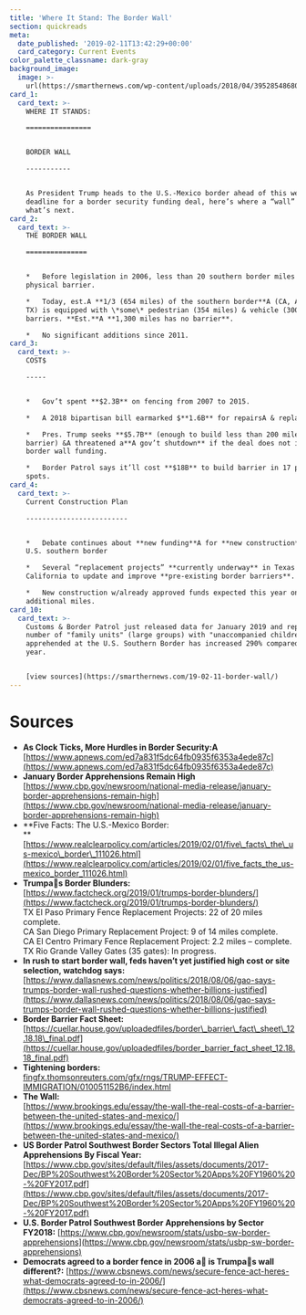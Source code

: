 ```yaml
---
title: 'Where It Stand: The Border Wall'
section: quickreads
meta:
  date_published: '2019-02-11T13:42:29+00:00'
  card_category: Current Events
color_palette_classname: dark-gray
background_image:
  image: >-
    url(https://smarthernews.com/wp-content/uploads/2018/04/39528548680_5763542efe_k.jpg)
card_1:
  card_text: >-
    WHERE IT STANDS:

    ================


    BORDER WALL

    -----------


    As President Trump heads to the U.S.-Mexico border ahead of this week’s
    deadline for a border security funding deal, here’s where a “wall” stands &
    what’s next.
card_2:
  card_text: >-
    THE BORDER WALL

    ===============


    *   Before legislation in 2006, less than 20 southern border miles had a
    physical barrier.

    *   Today, est.A **1/3 (654 miles) of the southern border**A (CA, AZ, NM &
    TX) is equipped with \*some\* pedestrian (354 miles) & vehicle (300 miles)
    barriers. **Est.**A **1,300 miles has no barrier**.

    *   No significant additions since 2011.
card_3:
  card_text: >-
    COST$

    -----


    *   Gov’t spent **$2.3B** on fencing from 2007 to 2015.

    *   A 2018 bipartisan bill earmarked $**1.6B** for repairsA & replacements.

    *   Pres. Trump seeks **$5.7B** (enough to build less than 200 miles of new
    barrier) &A threatened a**A gov’t shutdown** if the deal does not include
    border wall funding.

    *   Border Patrol says it’ll cost **$18B** to build barrier in 17 priority
    spots.
card_4:
  card_text: >-
    Current Construction Plan

    -------------------------


    *   Debate continues about **new funding**A for **new construction** at the
    U.S. southern border

    *   Several “replacement projects” **currently underway** in Texas &
    California to update and improve **pre-existing border barriers**.

    *   New construction w/already approved funds expected this year on 61
    additional miles.
card_10:
  card_text: >-
    Customs & Border Patrol just released data for January 2019 and reported the
    number of "family units" (large groups) with "unaccompanied children"
    apprehended at the U.S. Southern Border has increased 290% compared to last
    year.


    [view sources](https://smarthernews.com/19-02-11-border-wall/)
---
```

Sources
=======

*   **As Clock Ticks, More Hurdles in Border Security:A**  
    [https://www.apnews.com/ed7a831f5dc64fb0935f6353a4ede87c](https://www.apnews.com/ed7a831f5dc64fb0935f6353a4ede87c)
*   **January Border Apprehensions Remain High**  
    [https://www.cbp.gov/newsroom/national-media-release/january-border-apprehensions-remain-high](https://www.cbp.gov/newsroom/national-media-release/january-border-apprehensions-remain-high)
*   **Five Facts: The U.S.-Mexico Border:  
    **[https://www.realclearpolicy.com/articles/2019/02/01/five\_facts\_the\_us-mexico\_border\_111026.html](https://www.realclearpolicy.com/articles/2019/02/01/five_facts_the_us-mexico_border_111026.html)
*   **Trumpas Border Blunders:**  
    [https://www.factcheck.org/2019/01/trumps-border-blunders/](https://www.factcheck.org/2019/01/trumps-border-blunders/)  
    TX El Paso Primary Fence Replacement Projects: 22 of 20 miles complete.  
    CA San Diego Primary Replacement Project: 9 of 14 miles complete.  
    CA El Centro Primary Fence Replacement Project: 2.2 miles – complete.  
    TX Rio Grande Valley Gates (35 gates): In progress.
*   **In rush to start border wall, feds haven’t yet justified high cost or site selection, watchdog says:**  
    [https://www.dallasnews.com/news/politics/2018/08/06/gao-says-trumps-border-wall-rushed-questions-whether-billions-justified](https://www.dallasnews.com/news/politics/2018/08/06/gao-says-trumps-border-wall-rushed-questions-whether-billions-justified)
*   **Border Barrier Fact Sheet:** [https://cuellar.house.gov/uploadedfiles/border\_barrier\_fact\_sheet\_12.18.18\_final.pdf](https://cuellar.house.gov/uploadedfiles/border_barrier_fact_sheet_12.18.18_final.pdf)
*   **Tightening borders:**  
    [fingfx.thomsonreuters.com/gfx/rngs/TRUMP-EFFECT-IMMIGRATION/010051152B6/index.html](http://fingfx.thomsonreuters.com/gfx/rngs/TRUMP-EFFECT-IMMIGRATION/010051152B6/index.html)
*   **The Wall:**  
    [https://www.brookings.edu/essay/the-wall-the-real-costs-of-a-barrier-between-the-united-states-and-mexico/](https://www.brookings.edu/essay/the-wall-the-real-costs-of-a-barrier-between-the-united-states-and-mexico/)
*   **US Border Patrol Southwest Border Sectors Total Illegal Alien Apprehensions By Fiscal Year:**  
    [https://www.cbp.gov/sites/default/files/assets/documents/2017-Dec/BP%20Southwest%20Border%20Sector%20Apps%20FY1960%20-%20FY2017.pdf](https://www.cbp.gov/sites/default/files/assets/documents/2017-Dec/BP%20Southwest%20Border%20Sector%20Apps%20FY1960%20-%20FY2017.pdf)
*   **U.S. Border Patrol Southwest Border Apprehensions by Sector FY2018:** [https://www.cbp.gov/newsroom/stats/usbp-sw-border-apprehensions](https://www.cbp.gov/newsroom/stats/usbp-sw-border-apprehensions)
*   **Democrats agreed to a border fence in 2006 a is Trumpas wall different?:** [https://www.cbsnews.com/news/secure-fence-act-heres-what-democrats-agreed-to-in-2006/](https://www.cbsnews.com/news/secure-fence-act-heres-what-democrats-agreed-to-in-2006/)